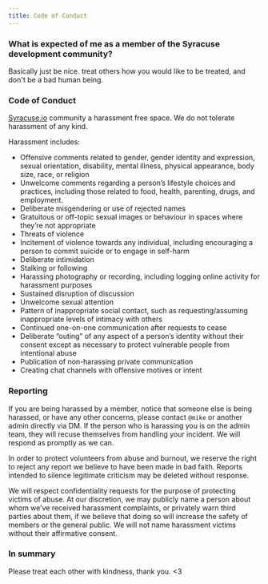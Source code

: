```yaml
---
title: Code of Conduct
---
```


### What is expected of me as a member of the Syracuse development community?

Basically just be nice. treat others how you would like to be treated,
and don't be a bad human being.

### Code of Conduct

[Syracuse.io](http://syracuse.io) community a harassment free space. We do not tolerate
harassment of any kind.

Harassment includes:

- Offensive comments related to gender, gender identity and expression, sexual orientation, disability, mental illness, physical appearance, body size, race, or religion
- Unwelcome comments regarding a person’s lifestyle choices and practices, including those related to food, health, parenting, drugs, and employment.
- Deliberate misgendering or use of rejected names
- Gratuitous or off-topic sexual images or behaviour in spaces where they’re not appropriate
- Threats of violence
- Incitement of violence towards any individual, including encouraging a person to commit suicide or to engage in self-harm
- Deliberate intimidation
- Stalking or following
- Harassing photography or recording, including logging online activity for harassment purposes
- Sustained disruption of discussion
- Unwelcome sexual attention
- Pattern of inappropriate social contact, such as requesting/assuming inappropriate levels of intimacy with others
- Continued one-on-one communication after requests to cease
- Deliberate “outing” of any aspect of a person’s identity without their consent except as necessary to protect vulnerable people from intentional abuse
- Publication of non-harassing private communication
- Creating chat channels with offensive motives or intent

### Reporting

If you are being harassed by a member, notice that someone else is
being harassed, or have any other concerns, please contact `@mike` or another admin directly via DM. If the person who is harassing you is on the admin team, they will recuse themselves from handling your
incident. We will respond as promptly as we can.

In order to protect volunteers from abuse and burnout, we reserve 
the right to reject any report we believe to have been made in bad 
faith. Reports intended to silence legitimate criticism may be 
deleted without response.

We will respect confidentiality requests for the purpose of 
protecting victims of abuse. At our discretion, we may publicly
name a person about whom we’ve received harassment complaints, or
privately warn third parties about them, if we believe that doing 
so will increase the safety of members or the general public. We 
will not name harassment victims without their affirmative consent.
 
### In summary

Please treat each other with kindness, thank you. <3
